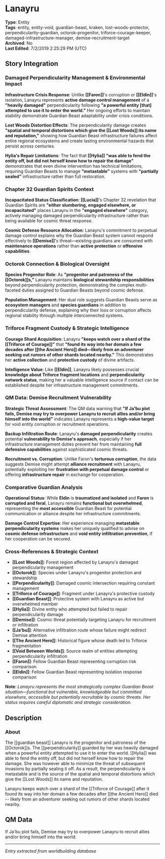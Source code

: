# Lanayru

**Type**: Entity  
**Tags**: entity, entity-void, guardian-beast, kraken, lost-woods-protector, perpendicularity-guardian, octorok-progenitor, triforce-courage-keeper, damaged-infrastructure-manager, demise-recruitment-target  
**Archived**: No  
**Last Edited**: 7/2/2019 2:25:29 PM (UTC)

## Story Integration

### Damaged Perpendicularity Management & Environmental Impact
**Infrastructure Crisis Response**: Unlike **[[Faron]]**'s corruption or **[[Eldin]]**'s isolation, Lanayru represents **active damage control management** of a **"heavily damaged"** perpendicularity following **"a powerful entity [that] attempted to use it to enter the world."** Her ongoing efforts to maintain stability demonstrate Guardian Beast adaptability under crisis conditions.

**Lost Woods Distortion Effects**: The perpendicularity damage creates **"spatial and temporal distortions which give the [[Lost Woods]] its name and reputation,"** showing how Guardian Beast infrastructure failures affect entire regional ecosystems and create lasting environmental hazards that persist across centuries.

**Hylia's Repair Limitations**: The fact that **[[Hylia]] "was able to fend the entity off, but did not herself know how to repair the damage"** demonstrates that even divine intervention has technical limitations, requiring Guardian Beasts to manage **"metastable"** systems with **"partially sealed"** infrastructure rather than full restoration.

### Chapter 32 Guardian Spirits Context
**Incapacitated Status Classification**: **[[Lucia]]**'s Chapter 32 revelation that Guardian Spirits are **"either slumbering, engaged elsewhere, or incapacitated"** places Lanayru in the **"engaged elsewhere"** category, actively managing damaged perpendicularity infrastructure rather than being available for cosmic threat response.

**Cosmic Defense Resource Allocation**: Lanayru's commitment to perpetual damage control explains why the Guardian Beast system cannot respond effectively to **[[Demise]]**'s threat—existing guardians are consumed with **maintenance operations** rather than **active protection** or **offensive capabilities**.

### Octorok Connection & Biological Oversight
**Species Progenitor Role**: As **"progenitor and patroness of the [[Octorok]]s,"** Lanayru maintains **biological stewardship responsibilities** beyond perpendicularity protection, demonstrating the complex multi-faceted duties assigned to Guardian Beasts beyond cosmic defense.

**Population Management**: Her dual role suggests Guardian Beasts serve as **ecosystem managers** and **species guardians** in addition to perpendicularity defense, explaining why their loss or corruption affects regional stability through multiple interconnected systems.

### Triforce Fragment Custody & Strategic Intelligence
**Courage Shard Acquisition**: Lanayru **"keeps watch over a shard of the [[Triforce of Courage]]"** that **"found its way into her domain a few decades after [[the Ancient Hero]] died—likely from an adventurer seeking out rumors of other shards located nearby."** This demonstrates her **active collection** and **protective custody** of divine artifacts.

**Intelligence Value**: Like **[[Eldin]]**, Lanayru likely possesses crucial **knowledge about Triforce fragment locations** and **perpendicularity network status**, making her a valuable intelligence source if contact can be established despite her infrastructure management commitments.

### QM Data: Demise Recruitment Vulnerability
**Strategic Threat Assessment**: The QM data warning that **"If Ja'bu plot fails, Demise may try to overpower Lanayru to recruit allies and/or bring himself into the world"** indicates Lanayru represents a **high-value target** for void entity corruption or recruitment operations.

**Backup Infiltration Route**: Lanayru's **damaged perpendicularity** creates potential **vulnerability to Demise's approach**, especially if her infrastructure management duties prevent her from maintaining **full defensive capabilities** against sophisticated cosmic threats.

**Recruitment vs. Corruption**: Unlike Faron's **torturous corruption**, the data suggests Demise might attempt **alliance recruitment** with Lanayru, potentially exploiting her **frustration with perpetual damage control** or offering **infrastructure repair** in exchange for cooperation.

### Comparative Guardian Analysis
**Operational Status**: While **Eldin** is **traumatized and isolated** and **Faron** is **corrupted and feral**, Lanayru remains **functional but overwhelmed**, representing the **most accessible** Guardian Beast for potential communication or alliance despite her infrastructure commitments.

**Damage Control Expertise**: Her experience managing **metastable perpendicularity systems** makes her uniquely qualified to advise on **cosmic defense infrastructure** and **void entity infiltration prevention**, if her cooperation can be secured.

### Cross-References & Strategic Context
- **[[Lost Woods]]**: Forest region affected by Lanayru's damaged perpendicularity management
- **[[Octorok]]**: Species under Lanayru's progenitor protection and stewardship
- **[[Perpendicularity]]**: Damaged cosmic intersection requiring constant management
- **[[Triforce of Courage]]**: Fragment under Lanayru's protective custody
- **[[Guardian Beast]]**: Protective system with Lanayru as active but overwhelmed member
- **[[Hylia]]**: Divine entity who attempted but failed to repair perpendicularity damage
- **[[Demise]]**: Cosmic threat potentially targeting Lanayru for recruitment or infiltration
- **[[Ja'bu]]**: Alternative infiltration route whose failure might redirect Demise attention
- **[[The Ancient Hero]]**: Historical figure whose death led to Triforce fragmentation
- **[[Void Between Worlds]]**: Source realm of entities attempting perpendicularity infiltration
- **[[Faron]]**: Fellow Guardian Beast representing corruption risk comparison
- **[[Eldin]]**: Fellow Guardian Beast representing isolation response comparison

**Note**: *Lanayru represents the most strategically complex Guardian Beast situation—functional but vulnerable, knowledgeable but committed elsewhere, accessible but potentially recruitable by cosmic threats. Her status requires careful diplomatic and strategic consideration.*

## Description
### About

The [[guardian beast]] Lanayru is the progenitor and patroness of the [[Octorok]]s. The [[perpendicularity]] guarded by her was heavily damaged when a powerful entity attempted to use it to enter the world. [[Hylia]] was able to fend the entity off, but did not herself know how to repair the damage. She was however able to minimize the threat of subsequent invasions by partially sealing it off. As a result, the perpendicularity is metastable and is the source of the spatial and temporal distortions which give the [[Lost Woods]] its name and reputation.

Lanayru keeps watch over a shard of the [[Triforce of Courage]] after it found its way into her domain a few decades after [[the Ancient Hero]] died -- likely from an adventurer seeking out rumors of other shards located nearby.

## QM Data
If Ja'bu plot fails, Demise may try to overpower Lanayru to recruit allies and/or bring himself into the world.

---
*Entry extracted from worldbuilding database*
